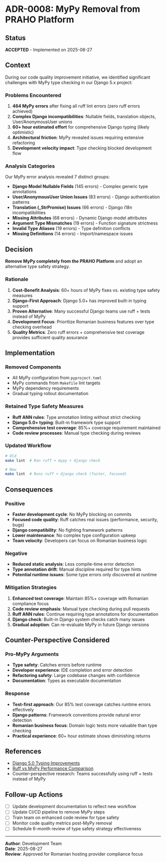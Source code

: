 # ADR-0008: MyPy Removal from PRAHO Platform

## Status
**ACCEPTED** - Implemented on 2025-08-27

## Context

During our code quality improvement initiative, we identified significant challenges with MyPy type checking in our Django 5.x project:

### Problems Encountered
1. **464 MyPy errors** after fixing all ruff lint errors (zero ruff errors achieved)
2. **Complex Django incompatibilities**: Nullable fields, translation objects, User/AnonymousUser unions
3. **60+ hour estimated effort** for comprehensive Django typing (likely optimistic)
4. **Architectural friction**: MyPy revealed issues requiring extensive refactoring
5. **Development velocity impact**: Type checking blocked development flow

### Analysis Categories
Our MyPy error analysis revealed 7 distinct groups:
- **Django Model Nullable Fields** (145 errors) - Complex generic type annotations
- **User/AnonymousUser Union Issues** (83 errors) - Django authentication patterns  
- **Translation (_StrPromise) Issues** (66 errors) - Django i18n incompatibilities
- **Missing Attributes** (68 errors) - Dynamic Django model attributes
- **Argument Type Mismatches** (19 errors) - Function signature strictness
- **Invalid Type Aliases** (19 errors) - Type definition conflicts
- **Missing Definitions** (14 errors) - Import/namespace issues

## Decision

**Remove MyPy completely from the PRAHO Platform** and adopt an alternative type safety strategy.

### Rationale

1. **Cost-Benefit Analysis**: 60+ hours of MyPy fixes vs. existing type safety measures
2. **Django-First Approach**: Django 5.0+ has improved built-in typing support
3. **Proven Alternative**: Many successful Django teams use ruff + tests instead of MyPy
4. **Development Focus**: Prioritize Romanian business features over type checking overhead
5. **Quality Metrics**: Zero ruff errors + comprehensive test coverage provides sufficient quality assurance

## Implementation

### Removed Components
- All MyPy configuration from `pyproject.toml`
- MyPy commands from `Makefile` lint targets
- MyPy dependency requirements
- Gradual typing rollout documentation

### Retained Type Safety Measures
- **Ruff ANN rules**: Type annotation linting without strict checking
- **Django 5.0+ typing**: Built-in framework type support
- **Comprehensive test coverage**: 85%+ coverage requirement maintained
- **Code review processes**: Manual type checking during reviews

### Updated Workflow
```bash
# Old
make lint  # Ran ruff + mypy + django check

# New  
make lint  # Runs ruff + django check (faster, focused)
```

## Consequences

### Positive
- **Faster development cycle**: No MyPy blocking on commits
- **Focused code quality**: Ruff catches real issues (performance, security, bugs)
- **Django compatibility**: No fighting framework patterns
- **Lower maintenance**: No complex type configuration upkeep
- **Team velocity**: Developers can focus on Romanian business logic

### Negative
- **Reduced static analysis**: Less compile-time error detection
- **Type annotation drift**: Manual discipline required for type hints
- **Potential runtime issues**: Some type errors only discovered at runtime

### Mitigation Strategies
1. **Enhanced test coverage**: Maintain 85%+ coverage with Romanian compliance focus
2. **Code review emphasis**: Manual type checking during pull requests
3. **Ruff ANN rules**: Continue requiring type annotations for documentation
4. **Django check**: Built-in Django system checks catch many issues
5. **Gradual adoption**: Can re-evaluate MyPy in future Django versions

## Counter-Perspective Considered

### Pro-MyPy Arguments
- **Type safety**: Catches errors before runtime
- **Developer experience**: IDE completion and error detection
- **Refactoring safety**: Large codebase changes with confidence
- **Documentation**: Types as executable documentation

### Response
- **Test-first approach**: Our 85% test coverage catches runtime errors effectively
- **Django patterns**: Framework conventions provide natural error detection
- **Romanian business focus**: Domain logic tests more valuable than type checking
- **Practical experience**: 60+ hour estimate shows diminishing returns

## References

- [Django 5.0 Typing Improvements](https://docs.djangoproject.com/en/5.0/topics/typing/)
- [Ruff vs MyPy Performance Comparison](https://github.com/astral-sh/ruff)
- Counter-perspective research: Teams successfully using ruff + tests instead of MyPy

## Follow-up Actions

- [ ] Update development documentation to reflect new workflow
- [ ] Update CI/CD pipeline to remove MyPy steps  
- [ ] Train team on enhanced code review for type safety
- [ ] Monitor code quality metrics post-MyPy removal
- [ ] Schedule 6-month review of type safety strategy effectiveness

---

**Author**: Development Team  
**Date**: 2025-08-27  
**Review**: Approved for Romanian hosting provider compliance focus